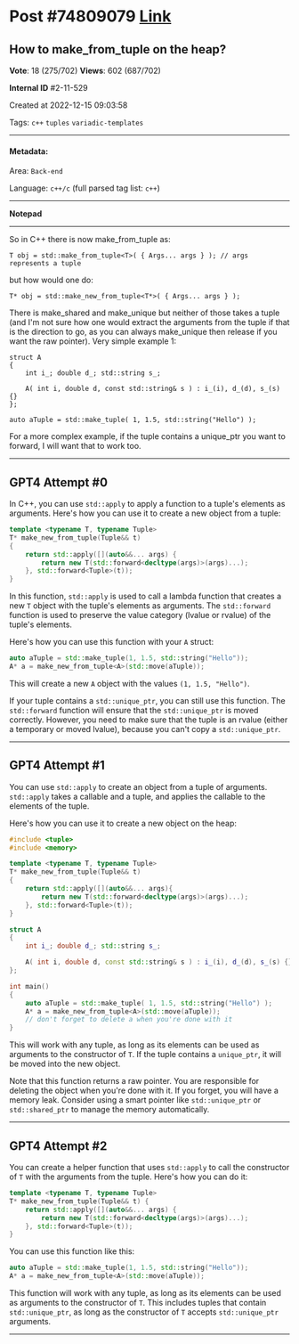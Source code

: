 
# Post \#74809079 [Link](https://stackoverflow.com/questions/74809079/)

## How to make_from_tuple on the heap?

**Vote**: 18 (275/702) **Views**: 602 (687/702) 

**Internal ID** \#2-11-529

Created at 2022-12-15 09:03:58

Tags: `c++` `tuples` `variadic-templates`

----------

#### Metadata:

Area: `Back-end`

Language: `c++/c` (full parsed tag list: `c++`)

----------

**Notepad**


----------

So in C++ there is now make_from_tuple as:
```
T obj = std::make_from_tuple<T>( { Args... args } ); // args represents a tuple
```

but how would one do:
```
T* obj = std::make_new_from_tuple<T*>( { Args... args } );
```

There is make_shared and make_unique but neither of those takes a tuple (and I'm not sure how one would extract the arguments from the tuple if that is the direction to go, as you can always make_unique then release if you want the raw pointer).
Very simple example 1:
```
struct A
{
    int i_; double d_; std::string s_;

    A( int i, double d, const std::string& s ) : i_(i), d_(d), s_(s) {}
};

auto aTuple = std::make_tuple( 1, 1.5, std::string("Hello") );
```

For a more complex example, if the tuple contains a unique_ptr you want to forward, I will want that to work too.


----------
        
## GPT4 Attempt \#0

In C++, you can use `std::apply` to apply a function to a tuple's elements as arguments. Here's how you can use it to create a new object from a tuple:

```cpp
template <typename T, typename Tuple>
T* make_new_from_tuple(Tuple&& t)
{
    return std::apply([](auto&&... args) {
        return new T(std::forward<decltype(args)>(args)...);
    }, std::forward<Tuple>(t));
}
```

In this function, `std::apply` is used to call a lambda function that creates a new `T` object with the tuple's elements as arguments. The `std::forward` function is used to preserve the value category (lvalue or rvalue) of the tuple's elements.

Here's how you can use this function with your `A` struct:

```cpp
auto aTuple = std::make_tuple(1, 1.5, std::string("Hello"));
A* a = make_new_from_tuple<A>(std::move(aTuple));
```

This will create a new `A` object with the values `(1, 1.5, "Hello")`.

If your tuple contains a `std::unique_ptr`, you can still use this function. The `std::forward` function will ensure that the `std::unique_ptr` is moved correctly. However, you need to make sure that the tuple is an rvalue (either a temporary or moved lvalue), because you can't copy a `std::unique_ptr`.

--------

## GPT4 Attempt \#1

You can use `std::apply` to create an object from a tuple of arguments. `std::apply` takes a callable and a tuple, and applies the callable to the elements of the tuple.

Here's how you can use it to create a new object on the heap:

```cpp
#include <tuple>
#include <memory>

template <typename T, typename Tuple>
T* make_new_from_tuple(Tuple&& t)
{
    return std::apply([](auto&&... args){
        return new T(std::forward<decltype(args)>(args)...);
    }, std::forward<Tuple>(t));
}

struct A
{
    int i_; double d_; std::string s_;

    A( int i, double d, const std::string& s ) : i_(i), d_(d), s_(s) {}
};

int main()
{
    auto aTuple = std::make_tuple( 1, 1.5, std::string("Hello") );
    A* a = make_new_from_tuple<A>(std::move(aTuple));
    // don't forget to delete a when you're done with it
}
```

This will work with any tuple, as long as its elements can be used as arguments to the constructor of `T`. If the tuple contains a `unique_ptr`, it will be moved into the new object.

Note that this function returns a raw pointer. You are responsible for deleting the object when you're done with it. If you forget, you will have a memory leak. Consider using a smart pointer like `std::unique_ptr` or `std::shared_ptr` to manage the memory automatically.

--------

## GPT4 Attempt \#2

You can create a helper function that uses `std::apply` to call the constructor of `T` with the arguments from the tuple. Here's how you can do it:

```cpp
template <typename T, typename Tuple>
T* make_new_from_tuple(Tuple&& t) {
    return std::apply([](auto&&... args) {
        return new T(std::forward<decltype(args)>(args)...);
    }, std::forward<Tuple>(t));
}
```

You can use this function like this:

```cpp
auto aTuple = std::make_tuple(1, 1.5, std::string("Hello"));
A* a = make_new_from_tuple<A>(std::move(aTuple));
```

This function will work with any tuple, as long as its elements can be used as arguments to the constructor of `T`. This includes tuples that contain `std::unique_ptr`, as long as the constructor of `T` accepts `std::unique_ptr` arguments.

--------
